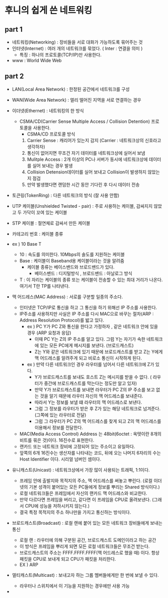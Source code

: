 # 후니의 쉽게 쓴 네트워킹

## part 1

- 네트워킹(Networking) : 장비들을 서로 대화가 가능하도록 묶어주는 것
- 인터넷(Internet) : 여러 개의 네트워크를 묶었다. ( Inter : 연결을 의미 )
  - 특징 : 하나의 프로토콜(TCP/IP)만 사용한다.
- www : World Wide Web

## part 2

- LAN(Local Area Network) : 한정된 공간에서 네트워크를 구성
- WAN(Wide Area Network) : 멀리 떨어진 지역을 서로 연결하는 경우

- 이더넷(Ethernet) : 네트워킹의 한 방식
  - CSMA/CD(Carrier Sense Multiple Access / Collision Detention) 프로토콜을 사용한다.
    - CSMA/CD 프로토콜 방식
    1. Carrier Sense : 캐리어가 있는지 감지 (Carrier : 네트워크상의 신호라고 생각하자)
    2. 통신이 없어지면 무조건 자기 데이터를 네트워크상에 실어서 보냄
    3. Mulitple Access : 2개 이상의 PC나 서버가 동시에 네트워크상에 데이터를 실어 보내는 경우 발생 
    4. Collision Detension데이터를 실어 보내고 Collision이 발생하지 않았는지 점검
    5. 만약 발생했다면 랜덤한 시간 동안 기다린 후 다시 데이터 전송

- 토큰링(TokenRing) : 다른 네트워크의 방식 (잘 사용 안함)
- UTP 케이블(Unshielded Twisted - pair) : 주로 사용하는 케이블, 감싸지지 않았고 두 가닥이 꼬여 있는 케이블
- STP 케이블 : 절연체로 감싸서 만든 케이블
- 카테고리 번호 : 케이블 종류
- ex ) 10 Base T 
  - 10 : 속도를 의미한다. 10Mbps의 솔도를 지원하는 케이블
  - Base : 케이블이 Baseband용 케이블이라는 것을 알려줌
    - 케이블 종류는 베이스밴드와 브로드밴드가 있다.
      - 베이스밴드 : 디지털방식 , 브로드밴드 : 아날로그 방식
  - T : 이 자리는 케이블의 종류 또는 케이블이 전송할 수 있는 최대 거리가 나온다. 여기서 T란 TP를 나타낸다.
- 맥 어드레스(MAC Address) : 서로를 구분할 일종의 주소다.
  - 인터넷은 TCP/IP로 통신을 하고 그 통신을 하기 위해선 IP 주소를 사용한다.
  - IP주소를 사용하지만 사실은 IP 주소를 다시 MAC으로 바꾸는 절차(ARP : Address Resolution Protocol)를 밟고 있다.
    - ex ) PC Y가 PC Z와 통신을 한다고 가정하자 , 같은 네트워크 안에 있을 경우 (ARP 요청과 응답)
      - 이때 PC Y는 Z의 IP 주소를 알고 있다. 그럼 Y는 자기가 속한 네트워크에 있는 모든 PC에게 메시지를 보낸다. (브로드캐스트)
      - Z는 Y와 같은 네트워크에 있기 때문에 브로드캐스트를 받고 Z는 Y에게 맥 어드레스를 알려주게 되고 비로소 통신이 시작하게 된다.
    - ex ) 만약 다른 네트워크인 경우 라우터를 넘어서 다른 네트워크에 Z가 있다.
      - Y가 브로드캐스트를 보내도 호스트 Z는 메시지를 받을 수 없다. ( 라우터가 중간에 브로드캐스트를 막는다는 정도만 알고 있자)
      - 만약 Y가 브로드캐스트를 보내면 라우터가 PC Z의 IP 주소를 보고 없는 것을 알기 때문에 라우터 자신의 맥 어드레스를 보내준다.
      - 따라서 Y는 정보를 보낼 떄 라우터의 맥 어드레스로 보낸다.
      - 그럼 그 정보를 라우터가 받은 후 Z가 있는 해당 네트워크로 넘겨준다. (그쪽에 있는 라우터로 전달)
      - 그럼 그 라우터가 PC Z의 맥 어드레스를 찾게 되고 Z의 맥 어드레스를 이용해서 정보를 전달한다.
  - MAC(Media Access Control) Address 는 48bit(6octet : 옥텟이란 8개의 비트를 묶은 것)이다. 16진수로 표현한다.
  - 랜카드 또는 네트워크 장비에 고정되어 있는 주소이고 유일하다.
  - 앞쪽의 6개 16진수는 생산자를 나타내는 코드, 뒤에 오는 나머지 6자리의 수는 Host Identifier 이다. 시리얼 넘버인 셈이다.
- 유니캐스트(Unicast) : 네트워크상에서 가장 많이 사용되는 트래픽, 1:1이다.
  - 프레임 안에 출발지와 목적지의 주소, 맥 어드레스를 써놓고 뿌린다. (로컬 이더넷의 기본 성격이 붙어있는 모든 PC들에게 정보를 뿌리는 Shared 방식이다.)
  - 로컬 네트워크들은 프레임에서 자신의 랜카드 맥 어드레스와 비교한다.
  - 만약 다르다면 프레임을 버리고, 같다면 이 프레임을 CPU로 올려보낸다. (그래서 CPU에 성능을 저하시키지 않는다.)
  - 결국 특정 목적지의 주소 하나만을 가지고 통신하는 방식이다.
- 브로드캐스트(Broadcast) : 로컬 랜에 붙어 있는 모든 네트워크 장비들에게 보내는 통신
  - 로컬 랜 : 라우터에 의해 구분된 공간, 브로드캐스트 도메인이라고 하는 공간
  - 이 방식은 프레임을 뿌리게 되면 모든 로컬 네트워크들은 무조건 받는다.
  - 브로드캐스트의 주소는 FFFF.FFFF.FFFF(맥 어드레스로 했을 때) 이다. 항상 패킷을 CPU로 보내게 되고 CPU가 패킷을 처리한다.
  - EX ) ARP
- 멀티캐스트(Multicast) : 보내고자 하는 그룹 멤버들에게만 한 번에 보낼 수 있다.
  - 라우터나 스위치에서 이 기능을 지원하는 경우에만 사용 가능
- 